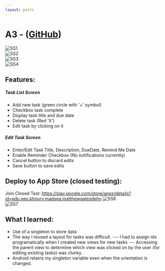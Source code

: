 ```yaml
---
layout: posts
---
```


# A3 - ([GitHub](https://github.com/mgatesdehn/CS5520/tree/main/Assignment3))
![SS1](https://raw.githubusercontent.com/mgatesdehn/CS5520/gh-pages/images/Assignment3/1.png)\
![SS2](https://raw.githubusercontent.com/mgatesdehn/CS5520/gh-pages/images/Assignment3/2.png)\
![SS3](https://raw.githubusercontent.com/mgatesdehn/CS5520/gh-pages/images/Assignment3/3.png)\
![SS4](https://raw.githubusercontent.com/mgatesdehn/CS5520/gh-pages/images/Assignment3/4.png)

## Features:
##### Task List Screen
- Add new task (green circle with '+' symbol)
- Checkbox task complete
- Display task title and due date
- Delete task (Red 'X')
- Edit task by clicking on it

##### Edit Task Screen
- Enter/Edit Task Title, Description, DueDate, Remind Me Date
- Enable Reminder Checkbox (No notifications currently)
- Cancel button to discard edits
- Save button to save edits

## Deploy to App Store (closed testing):
Join Closed Test:
https://play.google.com/store/apps/details?id=edu.neu.khoury.madsea.matthewgatesdehn
![SS6](https://raw.githubusercontent.com/mgatesdehn/CS5520/gh-pages/images/Assignment3/publish1.png)\
![SS7](https://raw.githubusercontent.com/mgatesdehn/CS5520/gh-pages/images/Assignment3/publish2.png)

## What I learned:
- Use of a singleton to store data
- The way I reused a layout for tasks was difficult.
--- I had to assign ids programatically when I created new views for new tasks
--- Accessing the parent view to determine which view was clicked on by the user (for editing existing tasks) was clunky.
- Android retains my singleton variable even when the orientation is changed.
